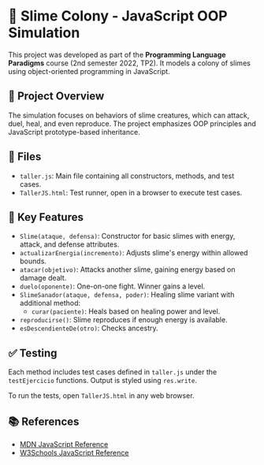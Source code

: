 # 🧫 Slime Colony - JavaScript OOP Simulation

This project was developed as part of the **Programming Language Paradigms** course (2nd semester 2022, TP2). It models a colony of slimes using object-oriented programming in JavaScript.

## 📄 Project Overview

The simulation focuses on behaviors of slime creatures, which can attack, duel, heal, and even reproduce. The project emphasizes OOP principles and JavaScript prototype-based inheritance.

## 📁 Files

- `taller.js`: Main file containing all constructors, methods, and test cases.
- `TallerJS.html`: Test runner, open in a browser to execute test cases.

## 🚀 Key Features

- `Slime(ataque, defensa)`: Constructor for basic slimes with energy, attack, and defense attributes.
- `actualizarEnergia(incremento)`: Adjusts slime's energy within allowed bounds.
- `atacar(objetivo)`: Attacks another slime, gaining energy based on damage dealt.
- `duelo(oponente)`: One-on-one fight. Winner gains a level.
- `SlimeSanador(ataque, defensa, poder)`: Healing slime variant with additional method:
  - `curar(paciente)`: Heals based on healing power and level.
- `reproducirse()`: Slime reproduces if enough energy is available.
- `esDescendienteDe(otro)`: Checks ancestry.

## ✅ Testing

Each method includes test cases defined in `taller.js` under the `testEjercicio` functions. Output is styled using `res.write`.

To run the tests, open `TallerJS.html` in any web browser.

## 📚 References

- [MDN JavaScript Reference](https://developer.mozilla.org/es/docs/Web/JavaScript/Referencia)
- [W3Schools JavaScript Reference](https://www.w3schools.com/jsref/default.asp)

